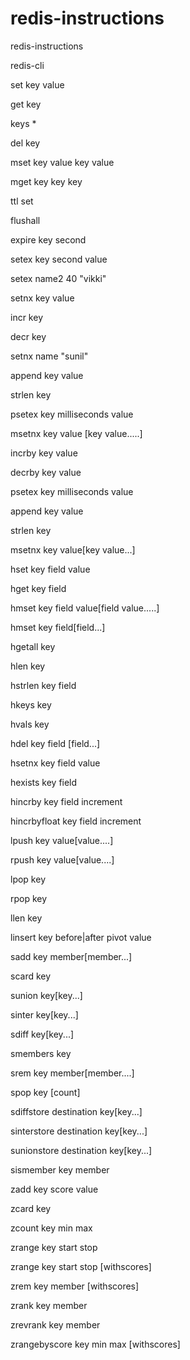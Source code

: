 # redis-instructions
redis-instructions

redis-cli

set key value

get key

keys *

del key

mset key value key value

mget key key key

ttl set

flushall

expire key second

setex key second value

setex name2 40 "vikki"

setnx key value

incr key

decr key

setnx name "sunil"

append key value

strlen key

psetex key milliseconds value

msetnx key value [key value.....]

incrby key value

decrby key value

psetex key milliseconds value

append key value

strlen key

msetnx key value[key value...]

hset key field value

hget key field

hmset key field value[field value.....]

hmset key field[field...]

hgetall key

hlen key

hstrlen key field

hkeys key

hvals key

hdel key field [field...]

hsetnx key field value

hexists key field

hincrby key field increment

hincrbyfloat key field increment

lpush key value[value....]

rpush key value[value....]

lpop key

rpop key

llen key

linsert key before|after pivot value

sadd key member[member...]

scard key

sunion key[key...]

sinter key[key...]

sdiff key[key...]

smembers key

srem key member[member....]

spop key [count]

sdiffstore destination key[key...]

sinterstore destination key[key...]

sunionstore destination key[key...]

sismember key member

zadd key score value

zcard key

zcount key min max

zrange key start stop

zrange key start stop [withscores]

zrem key member [withscores]

zrank key member

zrevrank key member

zrangebyscore key min max [withscores]


